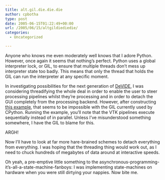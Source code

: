 ```yaml
---
title: alt.gil.die.die.die
author: cpbotha
type: post
date: 2005-06-15T01:22:49+00:00
url: /2005/06/15/altgildiediedie/
categories:
  - Uncategorized

---
```

Anyone who knows me even moderately well knows that I adore Python. However, once again it seems that nothing&#8217;s perfect. Python uses a global interpreter lock, or GIL, to ensure that multiple threads don&#8217;t mess up interpreter state too badly. This means that only the thread that holds the GIL can run the interpreter at any specific moment.

In investigating possibilities for the next generation of [DeVIDE][1], I was considering threadifying the whole deal in order to enable the user to steer processing pipelines whilst they&#8217;re processing and in order to detach the GUI completely from the processing backend. However, after constructing [this example][2], that seems to be impossible with the GIL currently used by CPython. Running the example, you&#8217;ll note that the VTK pipelines execute sequentially instead of in parallel. Unless I&#8217;ve misunderstood something somewhere, I have the GIL to blame for this.

ARGH!

Now I&#8217;ll have to look at far more hare-brained schemes to detach everything from everything. I was hoping that the threading thing would work out, as I need to chuck hundreds of megabytes of data around at interactive speeds.

Oh yeah, a pre-emptive little something to the asynchronous-programming-it&#8217;s-all-a-state-machine-fanboys: I was implementing state-machines on hardware when you were still dirtying your nappies. Now bite me.

 [1]: http://cpbotha.net/DeVIDE
 [2]: http://visualisation.tudelft.nl/~cpbotha/thingies/PythonGIL_Bad.py